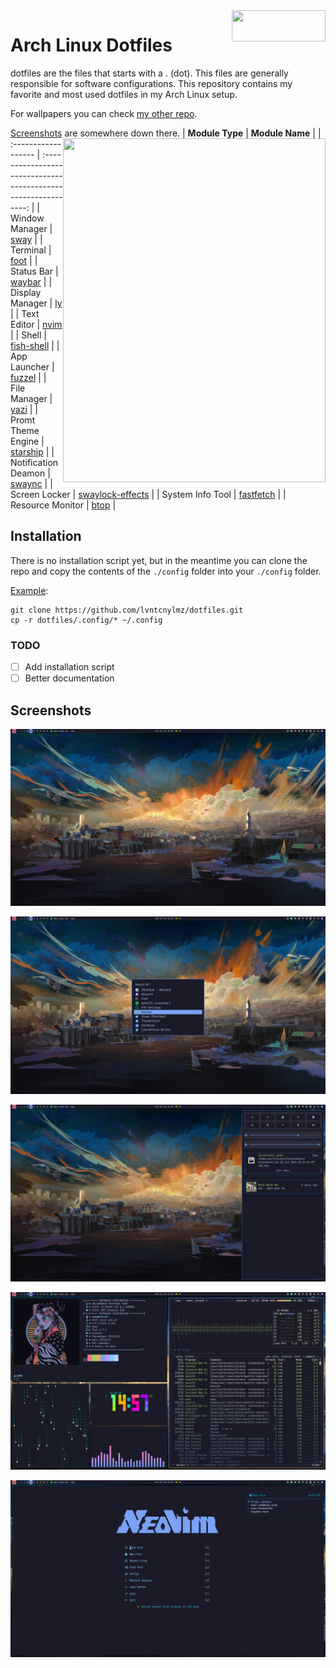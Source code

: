 <img width=150 height=50 align=right src="https://archlinux.org/static/logos/archlinux-logo-light-1200dpi.7ccd81fd52dc.png">

# Arch Linux Dotfiles

dotfiles are the files that starts with a . (dot). This files are generally responsible for software configurations. This repository contains my favorite and most used dotfiles in my Arch Linux setup. 

For wallpapers you can check [my other repo](https://www.github.com/lvntcnylmz/wallpapers).

[Screenshots](#screenshots) are somewhere down there.
<img align="right" width="420" height="550" src="https://user-images.githubusercontent.com/19970595/196564215-06e48c30-46b3-4e02-afe1-c4a56c5415ce.png"/>
| **Module Type**     |                        **Module Name**                         |
| :------------------ | :------------------------------------------------------------: |
| Window Manager      |             [sway](https://github.com/swaywm/sway)             |
| Terminal            |             [foot](https://codeberg.org/dnkl/foot)             |
| Status Bar          |          [waybar](https://github.com/Alexays/Waybar)           |
| Display Manager     |             [ly](https://github.com/fairyglade/ly)             |
| Text Editor         |            [nvim](https://github.com/neovim/neovim)            |
| Shell               |     [fish-shell](https://github.com/fish-shell/fish-shell)     |
| App Launcher        |           [fuzzel](https://codeberg.org/dnkl/fuzzel)           |
| File Manager        |             [yazi](https://github.com/sxyazi/yazi)             |
| Promt Theme Engine  |        [starship](https://github.com/starship/starship)        |
| Notification Deamon | [swaync](https://github.com/ErikReider/SwayNotificationCenter) |
| Screen Locker       | [swaylock-effects](https://github.com/mortie/swaylock-effects) |
| System Info Tool    |    [fastfetch](https://github.com/fastfetch-cli/fastfetch)     |
| Resource Monitor    |          [btop](https://github.com/aristocratos/btop)          |

## Installation

There is no installation script yet, but in the meantime you can clone the repo and copy the contents of the `./config` folder into your `./config` folder.

<u>Example</u>:

```
git clone https://github.com/lvntcnylmz/dotfiles.git
cp -r dotfiles/.config/* ~/.config
```

### TODO

- [ ] Add installation script
- [ ] Better documentation

## Screenshots

![](screenshots/sway0.png)

![](screenshots/sway1.png)

![](screenshots/sway2.png)

![](screenshots/sway3.png)

![](screenshots/sway-nvim.png)
